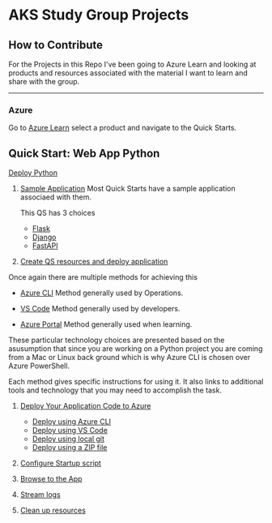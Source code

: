 # AKS Study Group Projects

## How to Contribute

For the Projects in this Repo I've been going to Azure Learn and looking at products and resources associated with the material I want to learn and share with the group.

------------------------------------------------------------------

### Azure

Go to [Azure Learn]([https://learn.](https://learn.microsoft.com/en-us/azure/?product=popular)) select a product and navigate to the Quick Starts.

## Quick Start: Web App Python 

[Deploy Python](https://learn.microsoft.com/en-us/azure/app-service/quickstart-python?tabs=flask%2Cwindows%2Cazure-cli%2Cazure-cli-deploy%2Cdeploy-instructions-azportal%2Cterminal-bash%2Cdeploy-instructions-zip-azcli)

1. [Sample Application](https://learn.microsoft.com/en-us/azure/app-service/quickstart-python?tabs=flask%2Cwindows%2Cazure-cli%2Cazure-cli-deploy%2Cdeploy-instructions-azportal%2Cterminal-bash%2Cdeploy-instructions-zip-azcli#1---sample-application) 
   Most Quick Starts have a sample application associaed with them.

   This QS has 3 choices  
   - [Flask](https://flask.palletsprojects.com/en/2.3.x/)
   - [Django](https://www.djangoproject.com/)
   - [FastAPI](https://fastapi.tiangolo.com/)
  
2. [Create QS resources and deploy application](https://learn.microsoft.com/en-us/azure/app-service/quickstart-python?tabs=flask%2Cwindows%2Cazure-cli%2Cazure-cli-deploy%2Cdeploy-instructions-azportal%2Cterminal-bash%2Cdeploy-instructions-zip-azcli#2---create-a-web-app-in-azure)

Once again there are multiple methods for achieving this

- [Azure CLI](https://learn.microsoft.com/en-us/azure/app-service/quickstart-pythonabs=flask%2Cwindows%2Cazure-cli%2Cazure-cli-deploy%2Cdeploy-instructions-azportal%2Cterminal-bash%2Cdeploy-instructions-zip-azcli#tabpanel_3_azure-cli)   Method generally used by Operations.

- [VS Code](https://learn.microsoft.com/en-us/azure/app-service/quickstart-python?tabs=flask%2Cwindows%2Cvscode-aztools%2Cazure-cli-deploy%2Cdeploy-instructions-azportal%2Cterminal-bash%2Cdeploy-instructions-zip-azcli#tabpanel_3_vscode-aztools) Method generally used by developers.
    
 - [Azure Portal](https://learn.microsoft.com/en-us/azure/app-service/quickstart-python?tabs=flask%2Cwindows%2Cazure-portal%2Cazure-cli-deploy%2Cdeploy-instructions-azportal%2Cterminal-bash%2Cdeploy-instructions-zip-azcli#tabpanel_3_azure-portal) Method generally used when learning.

These particular technology choices are presented based on the asusumption that since you are working on a Python project you are coming from a Mac or Linux back ground which is why Azure CLI is chosen over Azure PowerShell.

Each method gives specific instructions for using it. It also links to additional tools and technology that you may need to accomplish the task.

1. [Deploy Your Application Code to Azure](https://learn.microsoft.com/en-us/azure/app-service/quickstart-python?tabs=flask%2Cwindows%2Cazure-cli%2Cazure-cli-deploy%2Cdeploy-instructions-azportal%2Cterminal-bash%2Cdeploy-instructions-zip-azcli#3---deploy-your-application-code-to-azure)

   - [Deploy using Azure CLI](https://learn.microsoft.com/en-us/azure/app-service/quickstart-python?tabs=flask%2Cwindows%2Cazure-cli%2Cazure-cli-deploy%2Cdeploy-instructions-azportal%2Cterminal-bash%2Cdeploy-instructions-zip-azcli#tabpanel_4_azure-cli-deploy)
   - [Deploy using VS Code](https://learn.microsoft.com/en-us/azure/app-service/quickstart-python?tabs=flask%2Cwindows%2Cazure-cli%2Cvscode-deploy%2Cdeploy-instructions-azportal%2Cterminal-bash%2Cdeploy-instructions-zip-azcli#tabpanel_4_vscode-deploy)
   - [Deploy using local git](https://learn.microsoft.com/en-us/azure/app-service/quickstart-python?tabs=flask%2Cwindows%2Cazure-cli%2Clocal-git-deploy%2Cdeploy-instructions-azportal%2Cterminal-bash%2Cdeploy-instructions-zip-azcli#tabpanel_4_local-git-deploy)
   - [Deploy using a ZIP file](https://learn.microsoft.com/en-us/azure/app-service/quickstart-python?tabs=flask%2Cwindows%2Cazure-cli%2Czip-deploy%2Cdeploy-instructions-azportal%2Cterminal-bash%2Cdeploy-instructions-zip-azcli#tabpanel_4_zip-deploy)
2. [Configure Startup script](https://learn.microsoft.com/en-us/azure/app-service/quickstart-python?tabs=flask%2Cwindows%2Cazure-cli%2Cazure-cli-deploy%2Cdeploy-instructions-azportal%2Cterminal-bash%2Cdeploy-instructions-zip-azcli#4---configure-startup-script)

3. [Browse to the App](https://learn.microsoft.com/en-us/azure/app-service/quickstart-python?tabs=flask%2Cwindows%2Cazure-cli%2Cazure-cli-deploy%2Cdeploy-instructions-azportal%2Cterminal-bash%2Cdeploy-instructions-zip-azcli#5---browse-to-the-app)
4. [Stream logs](https://learn.microsoft.com/en-us/azure/app-service/quickstart-python?tabs=flask%2Cwindows%2Cazure-cli%2Cazure-cli-deploy%2Cdeploy-instructions-azportal%2Cterminal-bash%2Cdeploy-instructions-zip-azcli#6---stream-logs)
5. [Clean up resources](https://learn.microsoft.com/en-us/azure/app-service/quickstart-python?tabs=flask%2Cwindows%2Cazure-cli%2Cazure-cli-deploy%2Cdeploy-instructions-azportal%2Cterminal-bash%2Cdeploy-instructions-zip-azcli#clean-up-resources)
